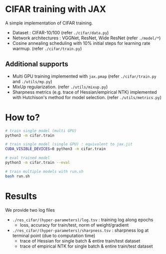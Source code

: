 # CIFAR training with JAX

A simple implementation of CIFAR training.

* Dataset : CIFAR-10/100 (refer `./cifar/data.py`)
* Network architectures : VGGNet, ResNet, Wide ResNet (refer `./model/*`)
* Cosine annealing scheduling with 10% initial steps for learning rate warmup. (refer `./cifar/train.py`)

## Additional supports
* Multi GPU training implemented with `jax.pmap` (refer `./cifar/train.py `and `./utils/mp.py`)
* MixUp regularization. (refer `./utils/mixup.py`)
* Sharpness metrics (e.g. trace of Hessian/empirical NTK) implemented with Hutchison's method for model selection. (refer `./utils/metrics.py`)

# How to?

```bash
# train single model (multi GPU)
python3 -m cifar.train

# train single model (single GPU) : equivalent to jax.jit
CUDA_VISIBLE_DEVICES=0 python3 -m cifar.train

# eval trained model
python3 -m cifar.train --eval

# train multiple models with run.sh
bash run.sh
```

# Results

We provide two log files 

* `./res_cifar/(hyper-parameters)/log.tsv` : training log along epochs 
    * loss, accuracy for train/test, norm of weight/gradient
* `./res_cifar/(hyper-parameters)/sharpness.tsv` : sharpness log at terminal point (due to computation time)
    * trace of Hessian for single batch & entire train/test dataset
    * trace of empirical NTK for single batch & entire train/test dataset